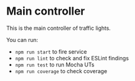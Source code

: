 # Main controller
This is the main controller of traffic lights.

You can run:
* `npm run start` to fire service
* `npm run lint` to check and fix ESLint findings
* `npm run test` to run Mocha UTs
* `npm run coverage` to check coverage

